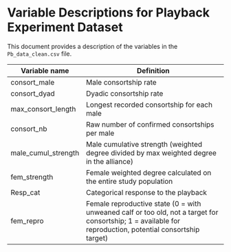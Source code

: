 # Variable Descriptions for Playback Experiment Dataset

This document provides a description of the variables in the `Pb_data_clean.csv` file.

| Variable name         | Definition                                                                 |
|-----------------------|-----------------------------------------------------------------------------|
| consort_male          | Male consortship rate                                                       |
| consort_dyad          | Dyadic consortship rate                                                     |
| max_consort_length    | Longest recorded consortship for each male                                  |
| consort_nb            | Raw number of confirmed consortships per male                               |
| male_cumul_strength   | Male cumulative strength (weighted degree divided by max weighted degree in the alliance) |
| fem_strength          | Female weighted degree calculated on the entire study population            |
| Resp_cat              | Categorical response to the playback                                        |
| fem_repro             | Female reproductive state (0 = with unweaned calf or too old, not a target for consortship; 1 = available for reproduction, potential consortship target) |
